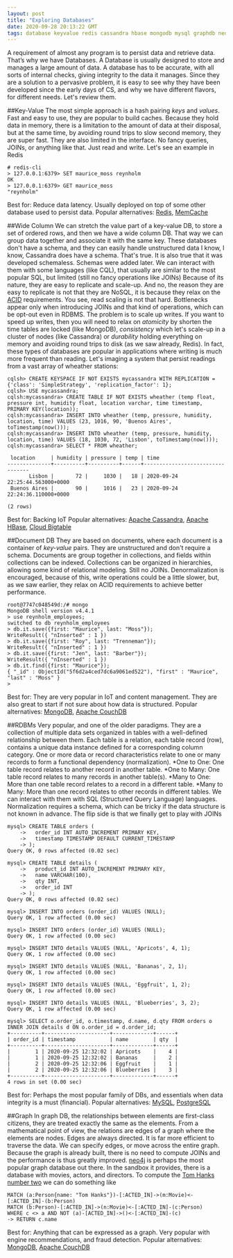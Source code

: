 ```yaml
---
layout: post
title: "Exploring Databases"
date: 2020-09-28 20:13:22 GMT
tags: database keyvalue redis cassandra hbase mongodb mysql graphdb neo4j acid base
---
```


A requirement of almost any program is to persist data and retrieve data. That’s why we have Databases.
A Database is usually designed to store and manages a large amount of data. A database has to be accurate, with all sorts of internal checks, giving integrity to the data it manages. 
Since they are a solution to a pervasive problem, it is easy to see why they have been developed since the early days of CS, and why we have different flavors, for different needs. Let's review them. 

##Key-Value
The most simple approach is a hash pairing *keys* and *values*. 
Fast and easy to use, they are popular to build caches. 
Because they hold data in memory, there is a limitation to the amount of data at their disposal, but at the same time, by avoiding round trips to slow second memory, they are super fast. 
They are also limited in the interface. No fancy queries, JOINs, or anything like that. Just read and write. 
Let's see an example in Redis
```
# redis-cli
> 127.0.0.1:6379> SET maurice_moss reynholm
OK
> 127.0.0.1:6379> GET maurice_moss
"reynholm"
```
Best for: Reduce data latency. Usually deployed on top of some other database used to persist data. 
Popular alternatives: [Redis](https://redis.io), [MemCache](https://memcached.org)

##Wide Column
We can stretch the value part of a key-value DB, to store a set of ordered rows, and then we have a wide column DB. That way we can group data together and associate it with the same key. 
These databases don't have a schema, and they can easily handle unstructured data
I know, I know, Cassandra does have a schema. That's true. It is also true that it was developed schemaless. Schemas were added later. 
We can interact with them with some languages (like CQL), that usually are similar to the most popular SQL, but limited (still no fancy operations like JOINs)
Because of its nature, they are easy to replicate and scale-up. And no, the reason they are easy to replicate is not that they are NoSQL, it is because they relax on the [ACID](https://en.wikipedia.org/wiki/ACID) requirements. You see, read scaling is not that hard. Bottlenecks appear only when introducing JOINs and that kind of operations, which can be opt-out even in RDBMS. The problem is to scale up writes. If you want to speed up writes, then you will need to relax on *atomicity* by shorten the time tables are locked (like MongoDB), *consistency* which let's scale-up in a cluster of nodes (like Cassandra) or *durability* holding everything on memory and avoiding round trips to disk (as we saw already, Redis). 
In fact, these types of databases are popular in applications where writing is much more frequent than reading. 
Let's imaging a system that persist readings from a vast array of wheather stations: 
```
cqlsh> CREATE KEYSPACE IF NOT EXISTS mycassandra WITH REPLICATION = {'class': 'SimpleStrategy', 'replication_factor': 1};
cqlsh> USE mycassandra;
cqlsh:mycassandra> CREATE TABLE IF NOT EXISTS wheather (temp float, pressure int, humidity float, location varchar, time timestamp, PRIMARY KEY(location));
cqlsh:mycassandra> INSERT INTO wheather (temp, pressure, humidity, location, time) VALUES (23, 1016, 90, 'Buenos Aires', toTimestamp(now()));
cqlsh:mycassandra> INSERT INTO wheather (temp, pressure, humidity, location, time) VALUES (18, 1030, 72, 'Lisbon', toTimestamp(now()));
cqlsh:mycassandra> SELECT * FROM wheather;

 location     | humidity | pressure | temp | time
--------------+----------+----------+------+---------------------------------
       Lisbon |       72 |     1030 |   18 | 2020-09-24 22:25:44.563000+0000
 Buenos Aires |       90 |     1016 |   23 | 2020-09-24 22:24:36.110000+0000

(2 rows)
```
Best for: Backing IoT
Popular alternatives: [Apache Cassandra](https://cassandra.apache.org), [Apache HBase](https://hbase.apache.org), [Cloud Bigtable](https://console.cloud.google.com/marketplace/details/google-cloud-platform/cloud-bigtable)

##Document DB
They are based on documents, where each document is a container of *key-value* pairs. They are unstructured and don't require a schema. 
Documents are group together in collections, and fields within collections can be indexed. 
Collections can be organized in hierarchies, allowing some kind of relational modeling. 
Still no JOINs. 
Denormalization is encouraged, because of this, write operations could be a little slower, but, as we saw earlier, they relax on ACID requirements to achieve better performance. 

```
root@7747c048549d:/# mongo
MongoDB shell version v4.4.1
> use reynholm_employees;
switched to db reynholm_employees
> db.it.save({first: "Maurice", last: "Moss"});
WriteResult({ "nInserted" : 1 })
> db.it.save({first: "Roy", last: "Trenneman"});
WriteResult({ "nInserted" : 1 })
> db.it.save({first: "Jen", last: "Barber"});
WriteResult({ "nInserted" : 1 })
> db.it.find({first: "Maurice"});
{ "_id" : ObjectId("5f6d2a4ced7dc6a9061ed522"), "first" : "Maurice", "last" : "Moss" }
> 
```

Best for: They are very popular in IoT and content management. They are also great to start if not sure about how data is structured. 
Popular alternatives: [MongoDB](https://www.mongodb.com), [Apache CouchDB](https://couchdb.apache.org)

##RDBMs
Very popular, and one of the older paradigms. 
They are a collection of multiple data sets organized in tables with a well-defined relationship between them. 
Each table is a relation, each table record (row), contains a unique data instance defined for a corresponding column category.
One or more data or record characteristics relate to one or many records to form a functional dependency (normalization). 
*One to One: One table record relates to another record in another table. 
*One to Many: One table record relates to many records in another table(s).
*Many to One: More than one table record relates to a record in a different table. 
*Many to Many: More than one record relates to other records in different tables.
We can interact with them with SQL (Structured Query Language) languages. 
Normalization requires a schema, which can be tricky if the data structure is not known in advance. The flip side is that we finally get to play with JOINs

```
mysql> CREATE TABLE orders (
    ->   order_id INT AUTO_INCREMENT PRIMARY KEY,
    ->   timestamp TIMESTAMP DEFAULT CURRENT_TIMESTAMP
    -> );
Query OK, 0 rows affected (0.02 sec)

mysql> CREATE TABLE details (
    ->   product_id INT AUTO_INCREMENT PRIMARY KEY,
    ->   name VARCHAR(100),
    ->   qty INT,
    ->   order_id INT
    -> );
Query OK, 0 rows affected (0.02 sec)

mysql> INSERT INTO orders (order_id) VALUES (NULL);
Query OK, 1 row affected (0.00 sec)

mysql> INSERT INTO orders (order_id) VALUES (NULL);
Query OK, 1 row affected (0.00 sec)

mysql> INSERT INTO details VALUES (NULL, 'Apricots', 4, 1);
Query OK, 1 row affected (0.00 sec)

mysql> INSERT INTO details VALUES (NULL, 'Bananas', 2, 1);
Query OK, 1 row affected (0.00 sec)

mysql> INSERT INTO details VALUES (NULL, 'Eggfruit', 1, 2);
Query OK, 1 row affected (0.00 sec)

mysql> INSERT INTO details VALUES (NULL, 'Blueberries', 3, 2);
Query OK, 1 row affected (0.00 sec)

mysql> SELECT o.order_id, o.timestamp, d.name, d.qty FROM orders o INNER JOIN details d ON o.order_id = d.order_id;
+----------+---------------------+-------------+------+
| order_id | timestamp           | name        | qty  |
+----------+---------------------+-------------+------+
|        1 | 2020-09-25 12:32:02 | Apricots    |    4 |
|        1 | 2020-09-25 12:32:02 | Bananas     |    2 |
|        2 | 2020-09-25 12:32:06 | Eggfruit    |    1 |
|        2 | 2020-09-25 12:32:06 | Blueberries |    3 |
+----------+---------------------+-------------+------+
4 rows in set (0.00 sec)
```

Best for: Perhaps the most popular family of DBs, and essentials when data integrity is a must (financial).
Popular alternatives: [MySQL](https://www.mysql.com), [PostgreSQL](https://www.postgresql.org)

##Graph
In graph DB, the relationships between elements are first-class citizens, they are treated exactly the same as the elements. 
From a mathematical point of view, the relations are edges of a graph where the elements are nodes. 
Edges are always directed.
It is far more efficient to traverse the data. We can specify edges, or move across the entire graph. Because the graph is already built, there is no need to compute JOINs and the performance is thus greatly improved. 
[neo4j](https://neo4j.com) is perhaps the most popular graph database out there. In the sandbox it provides, there is a database with movies, actors, and directors. To compute the [Tom Hanks number two](https://simple.wikipedia.org/wiki/Bacon_number) we can do something like 

```
MATCH (a:Person{name: "Tom Hanks"})-[:ACTED_IN]->(m:Movie)<-[:ACTED_IN]-(b:Person) 
MATCH (b:Person)-[:ACTED_IN]->(n:Movie)<-[:ACTED_IN]-(c:Person)
WHERE c <> a AND NOT (a)-[ACTED_IN]->()<-[:ACTED_IN]-(c)
-> RETURN c.name
```

Best for: Anything that can be expressed as a graph. Very popular with engine recommendations, and fraud detection. 
Popular alternatives: [MongoDB](https://www.mongodb.com), [Apache CouchDB](https://couchdb.apache.org)